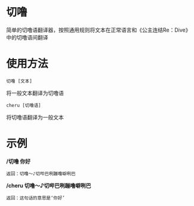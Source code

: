 # 切噜
简单的切噜语翻译器，按照通用规则将文本在正常语言和《公主连结Re：Dive》中的切噜语间翻译
# 使用方法
`切噜 [文本]`

将一般文本翻译为切噜语

`cheru [切噜语]`

将切噜语翻译为一般文本
# 示例
**/切噜 你好**
   
    返回：切噜～♪切哔巴咧蹦噜噼咧巴
    
**/cheru 切噜～♪切哔巴咧蹦噜噼咧巴**
    
    返回：这句话的意思是‘你好’
